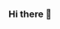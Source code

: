 ### Hi there 👋

<!--
**1annn/1annn** is a ✨ _special_ ✨ repository because its `README.md` (this file) appears on your GitHub profile.

Here are some ideas to get you started:
askdajkdadasdaadsadadasda
- 🔭 I’m currently working on ...
- 🌱 I’m currently learning ...
- 👯 I’m looking to collaborate on ...
- 🤔 I’m looking for help with ...
- 💬 Ask me about ...
- 📫 How to reach me: ...
- 😄 Pronouns: ...
- ⚡ Fun fact: ...
-->
